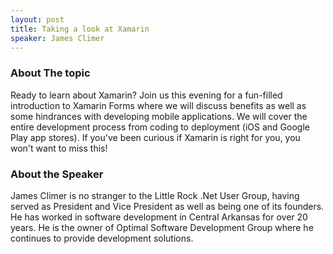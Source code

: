 ```yaml
---
layout: post
title: Taking a look at Xamarin
speaker: James Climer
---
```


### About The topic
Ready to learn about Xamarin?  Join us this evening for a fun-filled introduction to Xamarin Forms where we will discuss benefits as well as some hindrances with developing mobile applications.  We will cover the entire development process from coding to deployment (iOS and Google Play app stores).  If you've been curious if Xamarin is right for you, you won't want to miss this!

### About the Speaker
James Climer is no stranger to the Little Rock .Net User Group, having served as President and Vice President as well as being one of its founders.  He has worked in software development in Central Arkansas for over 20 years.  He is the owner of Optimal Software Development Group where he continues to provide development solutions.
